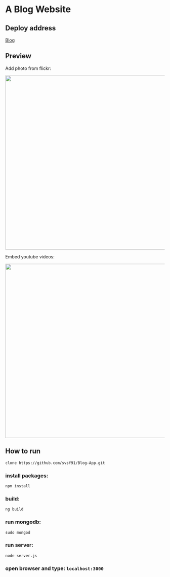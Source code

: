 # A Blog Website 
## Deploy address 
[Blog](https://serene-fortress-94809.herokuapp.com/)

## Preview
Add photo from flickr:

<img src="https://github.com/svsf91/Blog-App/blob/master/images/Search%20Flickr.png" width="550">

Embed youtube videos:

<img src="https://github.com/svsf91/Blog-App/blob/master/images/Youtube.png" width="550">

## How to run
```clone https://github.com/svsf91/Blog-App.git```
### install packages:
```npm install```
### build:
```ng build```
### run mongodb:
```sudo mongod```
### run server:
```node server.js```
### open browser and type: ```localhost:3000```
